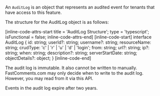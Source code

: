 An `AuditLog` is an object that represents an audited event for tenants that have access to this feature.

The structure for the AuditLog object is as follows:

[inline-code-attrs-start title = 'AuditLog Structure'; type = 'typescript'; isFunctional = false; inline-code-attrs-end]
[inline-code-start]
interface AuditLog {
    id: string;
    userId?: string;
    username?: string;
    resourceName: string;
    crudType: 'c' | 'r' | 'u' | 'd' | 'login';
    from: string;
    url?: string;
    ip?: string;
    when: string;
    description?: string;
    serverStartDate: string;
    objectDetails?: object;
}
[inline-code-end]

The audit log is immutable. It also cannot be written to manually. FastComments.com may only decide when to write to the audit log. However, you may read from it via this API.

Events in the audit log expire after two years.
